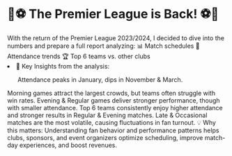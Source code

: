 <h1>🚨⚽ The Premier League is Back! ⚽🚨</h1>
With the return of the Premier League 2023/2024, I decided to dive into the numbers and prepare a full report analyzing:
📊 Match schedules
👥 Attendance trends
🏆 Top 6 teams vs. other clubs
<Li>🔎 Key Insights from the analysis:</li> 
<ul>Attendance peaks in January, dips in November & March.</ul>
Morning games attract the largest crowds, but teams often struggle with win rates.  Evening & Regular games deliver stronger performance, though with smaller attendance.  Top 6 teams consistently enjoy higher attendance and stronger results in Regular & Evening matches.  Late & Occasional matches are the most volatile, causing fluctuations in fan turnout.  💡 Why this matters: Understanding fan behavior and performance patterns helps clubs, sponsors, and event organizers optimize scheduling, improve match-day experiences, and boost revenues.
